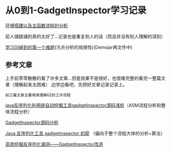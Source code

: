 # 从0到1-GadgetInspector学习记录

[环境搭建以及主函数流程的分析](https://github.com/Xsw6/JavaSec/blob/main/JAVA%E5%AE%89%E5%85%A8%E5%AD%A6%E4%B9%A0-GadgetInspector/GadgetInspector%EF%BC%88%E7%AC%AC%E4%B8%80%E5%A4%A9%E7%8E%AF%E5%A2%83%E7%9A%84%E6%90%AD%E5%BB%BA%E4%BB%A5%E5%8F%8AMain%E5%87%BD%E6%95%B0%E7%9A%84%E6%B5%81%E7%A8%8B%EF%BC%89.md)

前人铺路铺的真的太好了...记录也是重复别人的话（而且并没有别人理解的深刻）

[学习GI碰到的第一个难题](https://github.com/Xsw6/JavaSec/blob/main/JAVA%E5%AE%89%E5%85%A8%E5%AD%A6%E4%B9%A0-GadgetInspector/%E5%AD%A6%E4%B9%A0GI%E7%A2%B0%E5%88%B0%E7%9A%84%E7%AC%AC%E4%B8%80%E4%B8%AA%E9%9A%BE%E9%A2%98.md)(污点分析的局限性)(Demojar再文件中)

## 参考文章
上手前零零散散的看了许多文章...但是效果不是很好，也很难完整的看完一整篇文章（理解起来太困难）
边学边看吧，先把好文章记录记录上。

`前三篇文章主要用来理解GI的工作流程`

[java反序列化利用链自动挖掘工具gadgetinspector源码浅析](https://xz.aliyun.com/t/7058)（ASM流程分析和整体流程分析）

[GadgetInspector源码分析](https://fynch3r.github.io/GadgetInspector%E6%BA%90%E7%A0%81%E5%88%86%E6%9E%90/)

[Java 反序列化工具 gadgetinspector 初窥](https://paper.seebug.org/1034/) （偏向于整个流程大体的分析+算法）


[高效挖掘反序列化漏洞——GadgetInspector改造](https://su18.org/post/gadgetor/)
